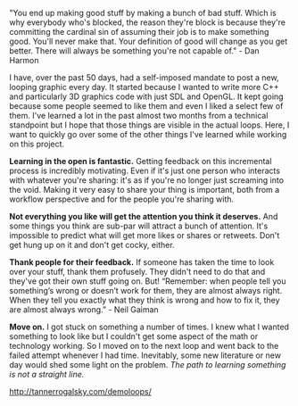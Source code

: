 "You end up making good stuff by making a bunch of bad stuff. Which is why everybody who's blocked, the reason they're block is because they're committing the cardinal sin of assuming their job is to make something good. You'll never make that. Your definition of good will change as you get better. There will always be something you're not capable of." - Dan Harmon

I have, over the past 50 days, had a self-imposed mandate to post a new, looping graphic every day. It started because I wanted to write more C++ and particularly 3D graphics code with just SDL and OpenGL. It kept going because some people seemed to like them and even I liked a select few of them. I've learned a lot in the past almost two months from a technical standpoint but I hope that those things are visible in the actual loops. Here, I want to quickly go over some of the other things I've learned while working on this project.

**Learning in the open is fantastic.** Getting feedback on this incremental process is incredibly motivating. Even if it's just one person who interacts with whatever you're sharing: it's as if you're no longer just screaming into the void. Making it very easy to share your thing is important, both from a workflow perspective and for the people you're sharing with.

**Not everything you like will get the attention you think it deserves.** And some things you think are sub-par will attract a bunch of attention. It's impossible to predict what will get more likes or shares or retweets. Don't get hung up on it and don't get cocky, either.

**Thank people for their feedback.** If someone has taken the time to look over your stuff, thank them profusely. They didn't need to do that and they've got their own stuff going on. But! “Remember: when people tell you something’s wrong or doesn’t work for them, they are almost always right. When they tell you exactly what they think is wrong and how to fix it, they are almost always wrong.” - Neil Gaiman

**Move on.** I got stuck on something a number of times. I knew what I wanted something to look like but I couldn't get some aspect of the math or technology working. So I moved on to the next loop and went back to the failed attempt whenever I had time. Inevitably, some new literature or new day would shed some light on the problem. *The path to learning something is not a straight line.*

<a>http://tannerrogalsky.com/demoloops/</a>
